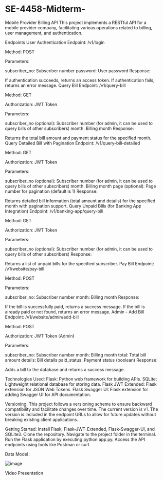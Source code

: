 # SE-4458-Midterm-
Mobile Provider Billing API
This project implements a RESTful API for a mobile provider company, facilitating various operations related to billing, user management, and authentication.

Endpoints
User Authentication
Endpoint: /v1/login

Method: POST

Parameters:

subscriber_no: Subscriber number
password: User password
Response:

If authentication succeeds, returns an access token.
If authentication fails, returns an error message.
Query Bill
Endpoint: /v1/query-bill

Method: GET

Authorization: JWT Token

Parameters:

subscriber_no (optional): Subscriber number (for admin, it can be used to query bills of other subscribers)
month: Billing month
Response:

Returns the total bill amount and payment status for the specified month.
Query Detailed Bill with Pagination
Endpoint: /v1/query-bill-detailed

Method: GET

Authorization: JWT Token

Parameters:

subscriber_no (optional): Subscriber number (for admin, it can be used to query bills of other subscribers)
month: Billing month
page (optional): Page number for pagination (default is 1)
Response:

Returns detailed bill information (total amount and details) for the specified month with pagination support.
Query Unpaid Bills (for Banking App Integration)
Endpoint: /v1/banking-app/query-bill

Method: GET

Authorization: JWT Token

Parameters:

subscriber_no (optional): Subscriber number (for admin, it can be used to query bills of other subscribers)
Response:

Returns a list of unpaid bills for the specified subscriber.
Pay Bill
Endpoint: /v1/website/pay-bill

Method: POST

Parameters:

subscriber_no: Subscriber number
month: Billing month
Response:

If the bill is successfully paid, returns a success message.
If the bill is already paid or not found, returns an error message.
Admin - Add Bill
Endpoint: /v1/website/admin/add-bill

Method: POST

Authorization: JWT Token (Admin)

Parameters:

subscriber_no: Subscriber number
month: Billing month
total: Total bill amount
details: Bill details
paid_status: Payment status (boolean)
Response:

Adds a bill to the database and returns a success message.


Technologies Used:
Flask: Python web framework for building APIs.
SQLite: Lightweight relational database for storing data.
Flask JWT Extended: Flask extension for JSON Web Tokens.
Flask Swagger UI: Flask extension for adding Swagger UI for API documentation.


Versioning:
This project follows a versioning scheme to ensure backward compatibility and facilitate changes over time. The current version is v1. The version is included in the endpoint URLs to allow for future updates without breaking existing client applications.


Getting Started:
Install Flask, Flask-JWT-Extended, Flask-Swagger-UI, and SQLite3.
Clone the repository.
Navigate to the project folder in the terminal.
Run the Flask application by executing python app.py.
Access the API endpoints using tools like Postman or curl.


Data Model :


![image](https://github.com/Dogapinarr/SE-4458-Midterm-/assets/147092474/20e5c12c-1f89-4854-9a97-b452bf997005)



Video Presentation

